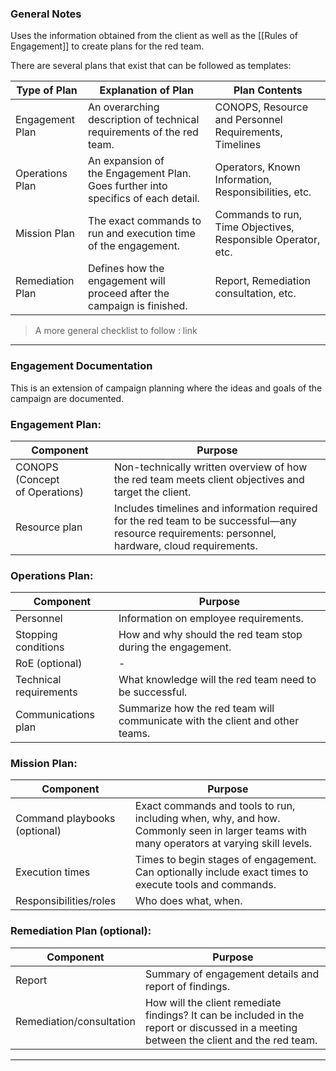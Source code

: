 ### General Notes

Uses the information obtained from the client as well as the [[Rules of Engagement]] to create plans for the red team.

There are several plans that exist that can be followed as templates:

|**Type of Plan**|**Explanation of Plan**|**Plan Contents**|
|---|---|---|
|Engagement Plan|An overarching description of technical requirements of the red team.|CONOPS, Resource and Personnel Requirements, Timelines|
|Operations Plan|An expansion of the Engagement Plan. Goes further into specifics of each detail.|Operators, Known Information, Responsibilities, etc.|
|Mission Plan|The exact commands to run and execution time of the engagement.|Commands to run, Time Objectives, Responsible Operator, etc.|
|Remediation Plan|Defines how the engagement will proceed after the campaign is finished.|Report, Remediation consultation, etc.|

> A more general checklist to follow : link

---

### Engagement Documentation

This is an extension of campaign planning where the ideas and goals of the campaign are documented.

### **Engagement Plan:**

|**Component**|**Purpose**|
|---|---|
|CONOPS (Concept of Operations)|Non-technically written overview of how the red team meets client objectives and target the client.|
|Resource plan|Includes timelines and information required for the red team to be successful—any resource requirements: personnel, hardware, cloud requirements.|

### **Operations Plan:**

|**Component**|**Purpose**|
|---|---|
|Personnel|Information on employee requirements.|
|Stopping conditions|How and why should the red team stop during the engagement.|
|RoE (optional)|-|
|Technical requirements|What knowledge will the red team need to be successful.|
|Communications plan|Summarize how the red team will communicate with the client and other teams.|

### **Mission Plan:**

|**Component**|**Purpose**|
|---|---|
|Command playbooks (optional)|Exact commands and tools to run, including when, why, and how. Commonly seen in larger teams with many operators at varying skill levels.|
|Execution times|Times to begin stages of engagement. Can optionally include exact times to execute tools and commands.|
|Responsibilities/roles|Who does what, when.|

### **Remediation Plan (optional):**

|Component|Purpose|
|---|---|
|Report|Summary of engagement details and report of findings.|
|Remediation/consultation|How will the client remediate findings? It can be included in the report or discussed in a meeting between the client and the red team.|

---
